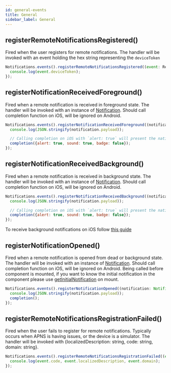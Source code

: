 ```yaml
---
id: general-events
title: General
sidebar_label: General
---
```


## registerRemoteNotificationsRegistered()
Fired when the user registers for remote notifications. The handler will be invoked with an event holding the hex string representing the `deviceToken`

```js
Notifications.events().registerRemoteNotificationsRegistered((event: Registered) => {
  console.log(event.deviceToken);
});
```

## registerNotificationReceivedForeground()
Fired when a remote notification is received in foreground state. The handler will be invoked with an instance of [Notification](notification-obj).
Should call completion function on iOS, will be ignored on Android.

```js
Notifications.events().registerNotificationReceivedForeground((notification: Notification, completion: (response: NotificationCompletion) => void) => {
  console.log(JSON.stringify(notification.payload));

  // Calling completion on iOS with `alert: true` will present the native iOS inApp notification.
  completion({alert: true, sound: true, badge: false});
});
```

## registerNotificationReceivedBackground()
Fired when a remote notification is received in background state. The handler will be invoked with an instance of [Notification](notification-obj).
Should call completion function on iOS, will be ignored on Android.

```js
Notifications.events().registerNotificationReceivedBackground((notification: Notification, completion: (response: NotificationCompletion) => void) => {
  console.log(JSON.stringify(notification.payload));

  // Calling completion on iOS with `alert: true` will present the native iOS inApp notification.
  completion({alert: true, sound: true, badge: false});
});
```

To receive background notifications on iOS follow [this guide](https://developer.apple.com/documentation/usernotifications/setting_up_a_remote_notification_server/pushing_background_updates_to_your_app)

## registerNotificationOpened()
Fired when a remote notification is opened from dead or background state. The handler will be invoked with an instance of [Notification](notification-obj).
Should call completion function on iOS, will be ignored on Android.
Being called before component is mounted, if you want to know the initial notification in the component please use [getInitialNotification](general-api#getInitialNotification) on mount.

```js
Notifications.events().registerNotificationOpened((notification: Notification, completion: () => void) => {
  console.log(JSON.stringify(notification.payload));
  completion();
});
```

## registerRemoteNotificationsRegistrationFailed()
Fired when the user fails to register for remote notifications. Typically occurs when APNS is having issues, or the device is a simulator. The handler will be invoked with {localizedDescription: string, code: string, domain: string}.

```js
Notifications.events().registerRemoteNotificationsRegistrationFailed((event: RegistrationError) => {
  console.log(event.code, event.localizedDescription, event.domain);
});
```